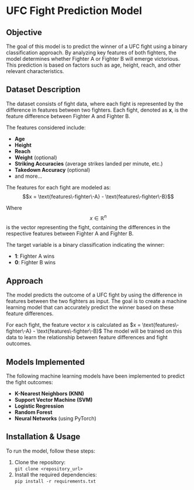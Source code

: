 # UFC Fight Prediction Model

## Objective
The goal of this model is to predict the winner of a UFC fight using a binary classification approach. By analyzing key features of both fighters, the model determines whether Fighter A or Fighter B will emerge victorious. This prediction is based on factors such as age, height, reach, and other relevant characteristics.

## Dataset Description
The dataset consists of fight data, where each fight is represented by the difference in features between two fighters. Each fight, denoted as **x**, is the feature difference between Fighter A and Fighter B. 

The features considered include:
- **Age**
- **Height**
- **Reach**
- **Weight** (optional)
- **Striking Accuracies** (average strikes landed per minute, etc.)
- **Takedown Accuracy** (optional)
- and more...

The features for each fight are modeled as:
$$x = \text{features\-fighter\-A} - \text{features\-fighter\-B}$$

Where $$x \in \mathbb{R}^n$$ is the vector representing the fight, containing the differences in the respective features between Fighter A and Fighter B.

The target variable is a binary classification indicating the winner:
- **1**: Fighter A wins
- **0**: Fighter B wins

## Approach
The model predicts the outcome of a UFC fight by using the difference in features between the two fighters as input. The goal is to create a machine learning model that can accurately predict the winner based on these feature differences.

For each fight, the feature vector $x$  is calculated as $x = \text{features\-fighter\-A} - \text{features\-fighter\-B}$
The model will be trained on this data to learn the relationship between feature differences and fight outcomes.

## Models Implemented
The following machine learning models have been implemented to predict the fight outcomes:
- **K-Nearest Neighbors (KNN)**
- **Support Vector Machine (SVM)**
- **Logistic Regression**
- **Random Forest**
- **Neural Networks** (using PyTorch)

## Installation & Usage
To run the model, follow these steps:
1. Clone the repository:  
   `git clone <repository_url>`
2. Install the required dependencies:  
   `pip install -r requirements.txt`

